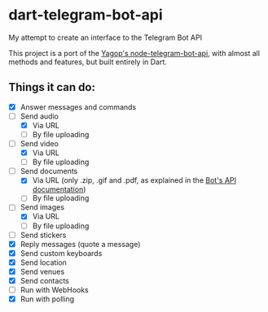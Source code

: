 # dart-telegram-bot-api
My attempt to create an interface to the Telegram Bot API

This project is a port of the [Yagop's node-telegram-bot-api](https://github.com/yagop/node-telegram-bot-api/), with almost all methods and features, but built entirely in Dart.

## Things it can do:

- [x] Answer messages and commands
- [ ] Send audio
  - [x] Via URL
  - [ ] By file uploading
- [ ] Send video
  - [x] Via URL
  - [ ] By file uploading
- [ ] Send documents
  - [x] Via URL (only .zip, .gif and .pdf, as explained in the [Bot's API documentation](https://core.telegram.org/bots/api#sending-files))
  - [ ] By file uploading
- [ ] Send images
  - [x] Via URL
  - [ ] By file uploading
- [ ] Send stickers
- [x] Reply messages (quote a message)
- [x] Send custom keyboards
- [x] Send location
- [x] Send venues
- [x] Send contacts
- [ ] Run with WebHooks
- [x] Run with polling
